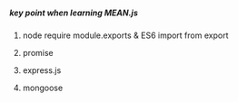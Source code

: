 ##### key point when learning MEAN.js

1. node require module.exports & ES6 import from export

2. promise

3. express.js

4. mongoose
